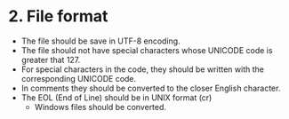 # 2. File format

 * The file should be save in UTF-8 encoding.
 * The file should not have special characters whose UNICODE code is greater that 127.
  * For special characters in the code, they should be written with the corresponding UNICODE code.
  * In comments they should be converted to the closer English character.
* The EOL (End of Line) should be in UNIX format (cr)
  * Windows files should be converted.
